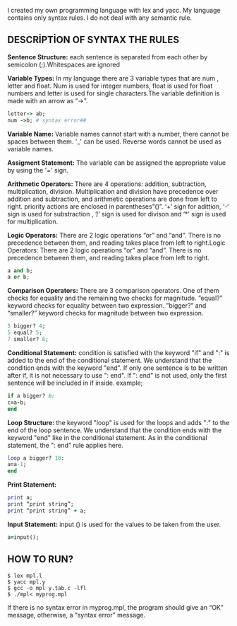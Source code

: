 
 I created my own programming language with lex and yacc. My language contains only syntax rules. I do not deal with any semantic rule. 
 
 ## DESCRİPTİON OF SYNTAX THE RULES
  
  
**Sentence Structure:** each sentence is separated from each other by semicolon (;).Whitespaces are ignored


**Variable Types:** In my language there are 3 variable types that are num , letter and float. Num is used for integer numbers, float is used for float numbers and letter is used for single characters.The variable definition is made with an arrow as “->”.

```ruby
letter-> ab;
num ->b; # syntax error##
```
**Variable Name:** Variable names cannot start with a number, there cannot be spaces between them. '_' can be used. Reverse words cannot be used as variable names.

**Assigment Statement:** The variable can be assigned the appropriate value by using the '=' sign.

**Arithmetic Operators:** There are 4 operations: addition, subtraction, multiplication, division. Multiplication and division have precedence over addition and subtraction, and arithmetic operations are done from left to right. priority actions are enclosed in parentheses”()”. ‘+’ sign for adittion, ‘-‘ sign is used for substraction , ‘/’ sign is used for divison and ‘*’ sign is used for multiplication.

**Logic Operators:** There are 2 logic operations “or” and “and”. There is no precedence between them, and reading takes place from left to right.Logic Operators: There are 2 logic operations “or” and “and”. There is no precedence between them, and reading takes place from left to right.

```ruby
a and b;
a or b;
```
**Comparison Operators:** There are 3 comparison operators. One of them checks for equality and the remaining two checks for magnitude. ”equal?” keyword checks for equality between two expression. ”bigger?” and “smaller?” keyword checks for magnitude between two expression.

```ruby
5 bigger? 4; 
5 equal? 5; 
7 smaller? 6;
```
**Conditional Statement:** condition is satisfied with the keyword "if" and ":" is added to the end of the conditional statement. We understand that the condition ends with the keyword "end". If only one sentence is to be written after if, it is not necessary to use ": end". If ": end" is not used, only the first sentence will be included in if inside. example;

```ruby
if a bigger? b: 
c=a-b; 
end
```

**Loop Structure:** the keyword "loop" is used for the loops and adds ":" to the end of the loop sentence. We understand that the condition ends with the keyword "end" like in the conditional statement. As in the conditional statement, the ": end" rule applies here.


```ruby
loop a bigger? 10: 
a=a-1; 
end
```

**Print Statement:**
```ruby
print a; 
print “print string”; 
print “print string” + a;
```
**Input Statement:** input () is used for the values to be taken from the user.
```ruby
a=input();
```

## HOW TO RUN?

```
$ lex mpl.l
$ yacc mpl.y
$ gcc -o mpl y.tab.c -lfl
$ ./mpl< myprog.mpl
```
 If there is no syntax error in myprog.mpl, the program should give an “OK” message, otherwise, a “syntax error” message.
